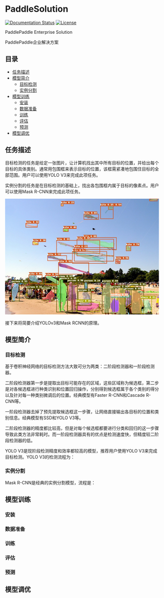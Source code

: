 # PaddleSolution

[![Documentation Status](https://img.shields.io/badge/docs-latest-brightgreen.svg?style=flat)](https://github.com/jiangjiajun/PaddleSolution) [![License](https://img.shields.io/badge/license-Apache%202-blue.svg)](LICENSE)

PaddlePaddle Enterprise Solution

PaddlePaddle企业解决方案

## 目录
* [任务描述](#任务描述)
* [模型简介](#模型简介)
  * [目标检测](#目标检测)
  * [实例分割](#实例分割)
* [模型训练](#模型训练)
  * [安装](#安装)
  * [数据准备](#数据准备)
  * [训练](#训练)
  * [评估](#评估)
  * [预测](#评估)
* [模型调优](#模型调优)

## 任务描述

  目标检测的任务是给定一张图片，让计算机找出其中所有目标的位置，并给出每个目标的具体类别。通常用包围框来表示目标的位置，该框需紧凑地包围住目标的全部范围。用户可以使用YOLO V3来完成此项任务。
  
  实例分割的任务是在目标检测的基础上，找出各包围框内属于目标的像素点。用户可以使用Mask R-CNN来完成此项任务。

<div align="center">
  <img src="demo/000000570688.jpg" />
</div>

  接下来将简要介绍YOLOv3和Mask RCNN的原理。

## 模型简介

### 目标检测

基于卷积神经网络的目标检测方法大致可分为两类：二阶段检测器和一阶段检测器。

二阶段检测器第一步是提取出目标可能存在的区域，这些区域称为候选框，第二步是对各候选框进行种类识别和位置回归操作，分别得到候选框属于各个类别的得分以及针对每一种类别微调后的位置。经典模型有Faster R-CNN和Cascade R-CNN等。

一阶段检测器去掉了预先提取候选框这一步骤，让网络直接输出各目标的位置和类别信息。经典模型有SSD和YOLO V3等。

二阶段检测器的精度都比较高，但是对每个候选框都要进行分类和回归的这一步骤导致此类方法非常耗时。而一阶段检测器具有的优点是检测速度快，但精度较二阶段检测器的低。

YOLO V3是现阶段检测精度和效率都较高的模型，推荐用户使用YOLO V3来完成目标检测。YOLO V3的检测流程为：

### 实例分割

Mask R-CNN是经典的实例分割模型，流程是：

## 模型训练

### 安装

### 数据准备

### 训练

### 评估

### 预测

## 模型调优
